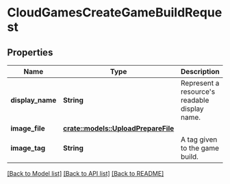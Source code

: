 # CloudGamesCreateGameBuildRequest

## Properties

Name | Type | Description | Notes
------------ | ------------- | ------------- | -------------
**display_name** | **String** | Represent a resource's readable display name. | 
**image_file** | [**crate::models::UploadPrepareFile**](UploadPrepareFile.md) |  | 
**image_tag** | **String** | A tag given to the game build. | 

[[Back to Model list]](../README.md#documentation-for-models) [[Back to API list]](../README.md#documentation-for-api-endpoints) [[Back to README]](../README.md)


